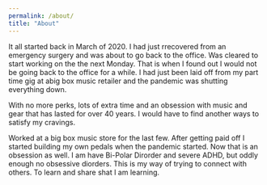 ```yaml
---
permalink: /about/
title: "About"
---
```


It all started back in March of 2020. I had just rrecovered from an emergency surgery and was about to go back to the office.
Was cleared to start working on the the next Monday. That is when I found out I would not be going back to the office for a while.
I had just been laid off from my part time gig at abig box music retailer and the pandemic was shutting everything down. 

With no more perks, lots of extra time and an obsession with music and gear that has lasted for over 40 years. I would have to 
find another ways to satisfy my cravings. 



Worked at a big box music store for the last few.  After getting paid off I 
started building my own pedals when the pandemic started. 
Now that is an obsession as well. I am have Bi-Polar Dirorder and severe ADHD, but oddly enough no obsessive diorders.
This is my way of trying to connect with others. To learn and share shat I am learning.